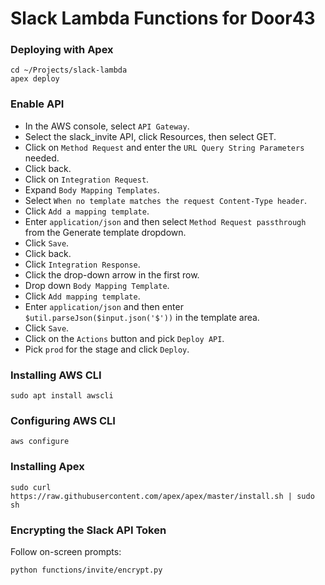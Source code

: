 # Slack Lambda Functions for Door43

### Deploying with Apex

    cd ~/Projects/slack-lambda
    apex deploy

### Enable API

* In the AWS console, select `API Gateway`.
* Select the slack_invite API, click Resources, then select GET.
* Click on `Method Request` and enter the `URL Query String Parameters` needed.
* Click back.
* Click on `Integration Request`.
* Expand `Body Mapping Templates`.
* Select `When no template matches the request Content-Type header`.
* Click `Add a mapping template`.
* Enter `application/json` and then select `Method Request passthrough` from the Generate template dropdown.
* Click `Save`.
* Click back.
* Click `Integration Response`.
* Click the drop-down arrow in the first row.
* Drop down `Body Mapping Template`.
* Click `Add mapping template`.
* Enter `application/json` and then enter `$util.parseJson($input.json('$'))` in the template area.
* Click `Save`.
* Click on the `Actions` button and pick `Deploy API`.
* Pick `prod` for the stage and click `Deploy`.

### Installing AWS CLI

    sudo apt install awscli

### Configuring AWS CLI

    aws configure

### Installing Apex

    sudo curl https://raw.githubusercontent.com/apex/apex/master/install.sh | sudo sh

### Encrypting the Slack API Token

Follow on-screen prompts:

    python functions/invite/encrypt.py

